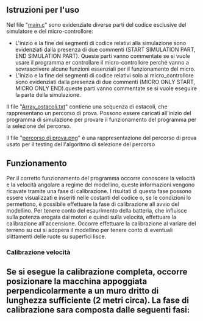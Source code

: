 ## Istruzioni per l'uso

Nel file "[main.c](main.c)" sono evidenziate diverse parti del codice esclusive del simulatore e del micro-controllore:
- L'inizio e la fine dei segmenti di codice relativi alla simulazione sono evidenziati dalla presenza di due commenti (START SIMULATION PART, END SIMULATION PART). Queste parti vanno commentate se si vuole usare il programma er controllare il micro-controllore perché vanno a sovrascrivere alcune funzioni essenziali per il funzionamento del micro.
- L'inizio e la fine dei segmenti di codice relativi solo al micro_controllore sono evidenziati dalla presenza di due commenti (MICRO ONLY START, MICRO ONLY END).queste parti vanno commentate se si vuole eseguire la parte della simulazione.

Il file "[Array_ostacoli.txt](Array_ostacoli.txt)" contiene una sequenza di ostacoli, che rappresentano un percorso di prova. Possono essere caricati all'inizio del programma di simulazione per provare il funzionamento del programma per la selezione del percorso.

Il file "[percorso di prova.png](percorso%20di%20prova.png)" è una rappresentazione del percorso di prova usato per il testing del l'algoritmo di selezione del percorso

## Funzionamento 

Per il corretto funzionamento del programma occorre conoscere la velocità e la velocità angolare a regime del modellino, queste informazioni vengono ricavate tramite una fase di calibrazione. I risultati di questa fase possono essere visualizzati e inseriti nelle costanti del codice o, se le condizioni lo permettono, è possibile effettuare la fase di calibrazione all avvio del modellino. Per tenere conto del esaurimento della batteria, che influisce sulla potenza erogata dai motori e quindi sulla velocità, effettuare la calibrazione all'accensione. Occorre effettuare la calibrazione al variare del terreno su cui si adopera il modellino per tenere conto di eventuali slittamenti delle ruote su superfici lisce. 

### Calibrazione velocità 

Se si esegue la calibrazione completa, occorre posizionare la macchina appoggiata perpendicolarmente a un muro dritto di lunghezza sufficiente (2 metri circa). La fase di calibrazione sara composta dalle seguenti fasi:
- 